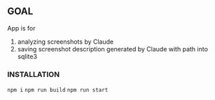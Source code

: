 ## GOAL
App is for
1) analyzing screenshots by Claude
2) saving screenshot description generated by Claude with path into sqlite3

### INSTALLATION
```npm i```
```npm run build```
```npm run start```
